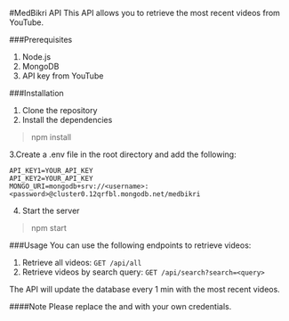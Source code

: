 #MedBikri API
This API allows you to retrieve the most recent videos from YouTube.

###Prerequisites

1. Node.js
2. MongoDB
3. API key from YouTube

###Installation

1. Clone the repository
2. Install the dependencies
>npm install

3.Create a .env file in the root directory and add the following:
```
API_KEY1=YOUR_API_KEY
API_KEY2=YOUR_API_KEY
MONGO_URI=mongodb+srv://<username>:<password>@cluster0.12qrfbl.mongodb.net/medbikri
```

4. Start the server
>npm start


###Usage
You can use the following endpoints to retrieve videos:

1. Retrieve all videos: ```GET /api/all```
2. Retrieve videos by search query: ```GET /api/search?search=<query>```

The API will update the database every 1 min with the most recent videos.

####Note
Please replace the <username> and <password> with your own credentials.
